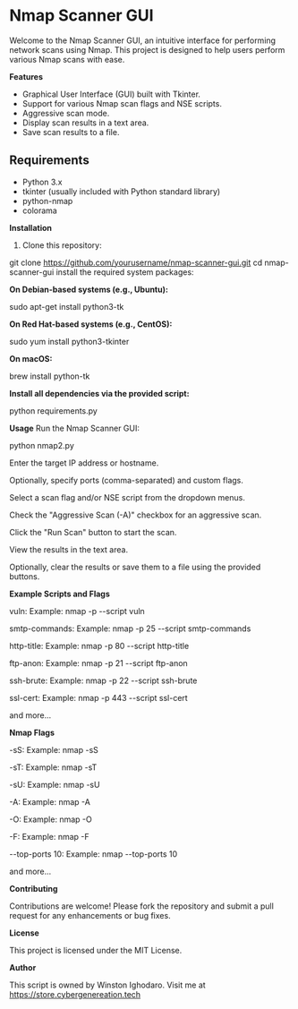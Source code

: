  # Nmap Scanner GUI

Welcome to the Nmap Scanner GUI, an intuitive interface for performing network scans using Nmap. This project is designed to help users perform various Nmap scans with ease.

**Features**

- Graphical User Interface (GUI) built with Tkinter.
- Support for various Nmap scan flags and NSE scripts.
- Aggressive scan mode.
- Display scan results in a text area.
- Save scan results to a file.

## Requirements

- Python 3.x
- tkinter (usually included with Python standard library)
- python-nmap
- colorama

**Installation**

1. Clone this repository:

git clone https://github.com/yourusername/nmap-scanner-gui.git
cd nmap-scanner-gui
install the required system packages:

**On Debian-based systems (e.g., Ubuntu):**

sudo apt-get install python3-tk

**On Red Hat-based systems (e.g., CentOS):**

sudo yum install python3-tkinter

**On macOS:**

brew install python-tk

**Install all dependencies via the provided script:**

python requirements.py


**Usage**
Run the Nmap Scanner GUI:

python nmap2.py

Enter the target IP address or hostname.

Optionally, specify ports (comma-separated) and custom flags.

Select a scan flag and/or NSE script from the dropdown menus.

Check the "Aggressive Scan (-A)" checkbox for an aggressive scan.

Click the "Run Scan" button to start the scan.

View the results in the text area.

Optionally, clear the results or save them to a file using the provided buttons.

**Example Scripts and Flags**

vuln: Example: nmap <target> -p <port> --script vuln

smtp-commands: Example: nmap <target> -p 25 --script smtp-commands

http-title: Example: nmap <target> -p 80 --script http-title

ftp-anon: Example: nmap <target> -p 21 --script ftp-anon

ssh-brute: Example: nmap <target> -p 22 --script ssh-brute

ssl-cert: Example: nmap <target> -p 443 --script ssl-cert

and more...

**Nmap Flags** 

-sS: Example: nmap <target> -sS

-sT: Example: nmap <target> -sT

-sU: Example: nmap <target> -sU

-A: Example: nmap <target> -A

-O: Example: nmap <target> -O

-F: Example: nmap <target> -F

--top-ports 10: Example: nmap <target> --top-ports 10

and more...

**Contributing**

Contributions are welcome! Please fork the repository and submit a pull request for any enhancements or bug fixes.

**License**

This project is licensed under the MIT License.

**Author** 

This script is owned by Winston Ighodaro. Visit me at https://store.cybergenereation.tech

